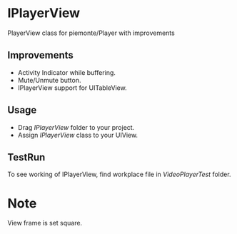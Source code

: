 # IPlayerView
PlayerView class for piemonte/Player with improvements

## Improvements
* Activity Indicator while buffering.
* Mute/Unmute button.
* IPlayerView support for UITableView.

## Usage
* Drag *IPlayerView* folder to your project.
* Assign *IPlayerView* class to your UIView.

## TestRun
To see working of IPlayerView, find workplace file in *VideoPlayerTest* folder.

# Note
View frame is set square.
